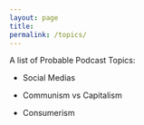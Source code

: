 ```yaml
---
layout: page
title: 
permalink: /topics/
---
```


A list of Probable Podcast Topics:

- Social Medias

- Communism vs Capitalism

- Consumerism
